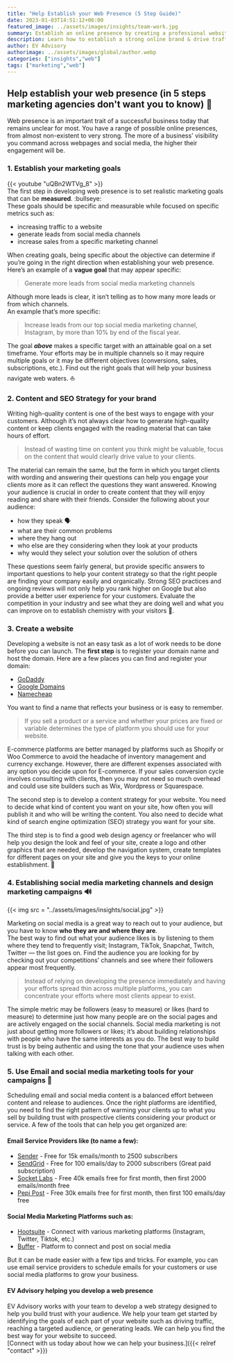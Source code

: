 ```yaml
---
title: "Help Establish your Web Presence (5 Step Guide)"
date: 2023-01-03T14:51:12+06:00
featured_image: ../assets/images/insights/team-work.jpg
summary: Establish an online presence by creating a professional website, building a social media presence, and utilizing SEO best practices. Learn how to effectively establish your online brand and drive traffic to your website.
description: Learn how to establish a strong online brand & drive traffic to your website by creating a professional website & building a social media presence. Utilize SEO best practices to increase visibility & reach your target audience.
author: EV Advisory
authorimage: ../assets/images/global/author.webp
categories: ["insights","web"]
tags: ["marketing","web"]
---
```


## Help establish your web presence (in 5 steps marketing agencies don't want you to know) :shushing_face:   

Web presence is an important trait of a successful business today that remains unclear for most.
You have a range of possible online presences, from almost non-existent to very strong.
The more of a business' visibility you command across webpages and social media, the higher their engagement will be.

### 1. Establish your marketing goals  

{{< youtube "uQBn2WTVg_8" >}}  
The first step in developing web presence is to set realistic marketing goals that can be **measured**. :bullseye:  
These goals should be specific and measurable while focused on specific metrics such as:  
- increasing traffic to a website  
- generate leads from social media channels  
- increase sales from a specific marketing channel  

When creating goals, being specific about the objective can determine if you’re going in the right direction when establishing your web presence.
Here’s an example of a **vague goal** that may appear specific:  

> Generate more leads from social media marketing channels  

Although more leads is clear, it isn’t telling as to how many more leads or from which channels.  
An example that’s more specific:  
> Increase leads from our top social media marketing channel, Instagram, by more than 10% by end of the fiscal year.  

The goal **_above_** makes a specific target with an attainable goal on a set timeframe. Your efforts may be in multiple channels
so it may require multiple goals or it may be different objectives (conversions, sales, subscriptions, etc.).
Find out the right goals that will help your business navigate web waters. :boat:  

### 2. Content and SEO Strategy for your brand  

Writing high-quality content is one of the best ways to engage with your customers.
Although it’s not always clear how to generate high-quality content or keep clients engaged with the reading material that can take hours of effort.   
> Instead of wasting time on content you think might be valuable, focus on the content that would clearly drive value to your clients.   

The material can remain the same, but the form in which you target clients with wording and answering their questions can help you
engage your clients more as it can reflect the questions they want answered. Knowing your audience is crucial in order to create
content that they will enjoy reading and share with their friends. Consider the following about your audience:  
- how they speak :speaking_head:    
- what are their common problems  
- where they hang out  
- who else are they considering when they look at your products  
- why would they select your solution over the solution of others  

These questions seem fairly general, but provide specific answers to important questions to help your content strategy so that the right
people are finding your company easily and organically. Strong SEO practices and ongoing reviews will not only help you rank higher on Google but also provide
a better user experience for your customers. Evaluate the competition in your industry and see what they are doing well and what you can improve on to establish chemistry with your visitors :test_tube:.

### 3. Create a website  

Developing a website is not an easy task as a lot of work needs to be done before you can launch. The **first step** is to register your domain
name and host the domain. Here are a few places you can find and register your domain:  
- [GoDaddy](https://www.godaddy.com/)  
- [Google Domains](https://domains.google/)  
- [Namecheap](https://www.namecheap.com/)    

You want to find a name that reflects your business or is easy to remember.  
> If you sell a product or a service and whether your prices are fixed or variable determines the type of platform you should use for your website.   

E-commerce platforms are better managed by platforms such as Shopify or Woo Commerce to avoid the headache of inventory management and currency exchange.
However, there are different expenses associated with any option you decide upon for E-commerce. If your sales conversion cycle involves consulting with
clients, then you may not need so much overhead and could use site builders such as Wix, Wordpress or Squarespace.  

The second step is to develop a content strategy for your website. You need to decide what kind of content you want on your site,
how often you will publish it and who will be writing the content. You also need to decide what kind of search engine optimization (SEO)
strategy you want for your site.  

The third step is to find a good web design agency or freelancer who will help you design the look and feel of your site, create a logo and other
graphics that are needed, develop the navigation system, create templates for different pages on your site and give you the keys to your online establishment. :key:    

### 4. Establishing social media marketing channels and design marketing campaigns :loud_sound:  

{{< img src = "../assets/images/insights/social.jpg" >}}

Marketing on social media is a great way to reach out to your audience, but you have to know **who they are and where they are**.  
The best way to find out what your audience likes is by listening to them where they tend to frequently visit; Instagram, TikTok, Snapchat, Twitch,
Twitter — the list goes on. Find the audience you are looking for by checking out your competitions’
channels and see where their followers appear most frequently.  
> Instead of relying on developing the presence immediately and having your efforts spread thin across multiple platforms, you can concentrate your efforts where most clients appear to exist.   

The simple metric may be followers (easy to measure) or likes (hard to measure) to determine just how many people are on the social pages
and are actively engaged on the social channels. Social media marketing is not just about getting more followers or likes; it’s about building
relationships with people who have the same interests as you do. The best way to build trust is by being authentic and using the tone that your
audience uses when talking with each other.

### 5. Use Email and social media marketing tools for your campaigns :email:   

Scheduling email and social media content is a balanced effort between content and release to audiences.
Once the right platforms are identified, you need to find the right pattern of warming your clients up to
what you sell by building trust with prospective clients considering your product or service.
A few of the tools that can help you get organized are:  

#### Email Service Providers like (to name a few):  

- [Sender](https://www.sender.net/) - Free for 15k emails/month to 2500 subscribers  
- [SendGrid](https://sendgrid.com/) - Free for 100 emails/day to 2000 subscribers (Great paid subscription)    
- [Socket Labs](https://www.socketlabs.com/) - Free 40k emails free for first month, then first 2000 emails/month free  
- [Pepi Post](https://pepipost.com/) - Free 30k emails free for first month, then first 100 emails/day free    

#### Social Media Marketing Platforms such as:   
- [Hootsuite](https://www.hootsuite.com/) - Connect with various marketing platforms (Instagram, Twitter, Tiktok, etc.)  
- [Buffer](https://www.buffer.com) - Platform to connect and post on social media    

But it can be made easier with a few tips and tricks. For example, you can use email service providers to schedule emails
for your customers or use social media platforms to grow your business.  

#### EV Advisory helping you develop a web presence  

EV Advisory works with your team to develop a web strategy designed to help you build trust with your audience.
We help your team get started by identifying the goals of each part of your website such as driving traffic,
reaching a targeted audience, or generating leads. We can help you find the best way for your website to succeed.  
[Connect with us today about how we can help your business.]({{< relref "contact" >}})  
